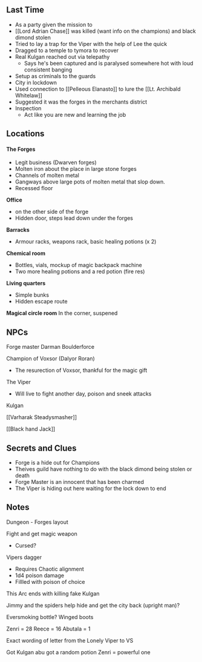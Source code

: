 ## Last Time
- As a party given the mission to 
- [[Lord Adrian Chase]] was killed (want info on the champions) and black dimond stolen
- Tried to lay a trap for the Viper with the help of Lee the quick
- Dragged to a temple to tymora to recover
- Real Kulgan reached out via telepathy
    - Says he's been captured and is paralysed somewhere hot with loud consistent banging
- Setup as criminals to the guards
- City in lockdown
- Used connection to [[Pelleous Elanasto]] to lure the [[Lt. Archibald Whitelaw]]
- Suggested it was the forges in the merchants district
- Inspection
    - Act like you are new and learning the job

## Locations
#### The Forges
- Legit business (Dwarven forges)
- Molten iron about the place in large stone forges
- Channels of molten metal
- Gangways above large pots of molten metal that slop down. 
- Recessed floor

**Office**
- on the other side of the forge
- Hidden door, steps lead down under the forges

**Barracks**
- Armour racks, weapons rack, basic healing potions (x 2)

**Chemical room**
- Bottles, vials, mockup of magic backpack machine
- Two more healing potions and a red potion (fire res)

**Living quarters**
- Simple bunks
- Hidden escape route

**Magical circle room**
In the corner, suspened

## NPCs
Forge master Darman Boulderforce

Champion of Voxsor (Dalyor Roran)
- The resurection of Voxsor, thankful for the magic gift

The Viper
- Will live to fight another day, poison and sneek attacks

Kulgan

[[Varharak Steadysmasher]]

[[Black hand Jack]]

## Secrets and Clues
- Forge is a hide out for Champions
- Theives guild have nothing to do with the black dimond being stolen or death
- Forge Master is an innocent that has been charmed
- The Viper is hiding out here waiting for the lock down to end

## Notes
Dungeon - Forges layout

Fight and get magic weapon
- Cursed?

Vipers dagger
- Requires Chaotic alignment
- 1d4 poison damage
- Fillled with poison of choice

This Arc ends with killing fake Kulgan

Jimmy and the spiders help hide and get the city back (upright man)?

Eversmoking bottle?
Winged boots


Zenri = 28
Reece = 16
Abutala = 1


Exact wording of letter from the Lonely Viper to VS

Got Kulgan
abu got a random potion
Zenri = powerful one

